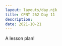 ```yaml
---
layout: layouts/day.njk
title: CPNT 262 Day 11
description: 
date: 2021-10-21
---
```


A lesson plan!